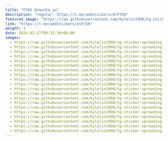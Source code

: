 ```yaml
---
title: "PJSK @nayuta_yu"
description: "regular: https://t.me/addstickers/mlPJSK"
featured_image: "https://raw.githubusercontent.com/kylelin1998/tg-sticker-spreading-worldwide-images/main/img/07b25f81-0bd8-4266-be89-3f2057718ec8.jpg"
link: "https://t.me/addstickers/mlPJSK"
weight: 3
date: 2024-02-27T08:15:38+08:00
images:
  - https://raw.githubusercontent.com/kylelin1998/tg-sticker-spreading-worldwide-images/main/img/07b25f81-0bd8-4266-be89-3f2057718ec8.jpg
  - https://raw.githubusercontent.com/kylelin1998/tg-sticker-spreading-worldwide-images/main/img/2d537691-8440-486f-8235-58c9a4972a17.jpg
  - https://raw.githubusercontent.com/kylelin1998/tg-sticker-spreading-worldwide-images/main/img/e9b77788-6eb9-43bb-b89f-37d0ea2f7bd7.jpg
  - https://raw.githubusercontent.com/kylelin1998/tg-sticker-spreading-worldwide-images/main/img/fb753690-8194-4f41-89f5-14e42ea7ee79.jpg
  - https://raw.githubusercontent.com/kylelin1998/tg-sticker-spreading-worldwide-images/main/img/2db716b4-4a8f-43c2-9ed9-6438d65fd5fb.jpg
  - https://raw.githubusercontent.com/kylelin1998/tg-sticker-spreading-worldwide-images/main/img/b9a76452-9b35-4dc6-a209-589d4d32ac3d.jpg
  - https://raw.githubusercontent.com/kylelin1998/tg-sticker-spreading-worldwide-images/main/img/fd1e33f6-7c65-47da-9de4-601af07d2689.jpg
  - https://raw.githubusercontent.com/kylelin1998/tg-sticker-spreading-worldwide-images/main/img/6311cb3c-93ef-4fe7-b200-0e7166c974eb.jpg
  - https://raw.githubusercontent.com/kylelin1998/tg-sticker-spreading-worldwide-images/main/img/2b8ad317-5bf6-459b-aecb-a2e1d8265276.jpg
  - https://raw.githubusercontent.com/kylelin1998/tg-sticker-spreading-worldwide-images/main/img/af000371-27cf-4f67-a384-aa1c19ba43e6.jpg
  - https://raw.githubusercontent.com/kylelin1998/tg-sticker-spreading-worldwide-images/main/img/bd0d2fb0-b933-45d7-8d35-c50bc247dc7c.jpg
  - https://raw.githubusercontent.com/kylelin1998/tg-sticker-spreading-worldwide-images/main/img/500f99ec-e8ce-4e45-90a5-c3f8bbd5672f.jpg
  - https://raw.githubusercontent.com/kylelin1998/tg-sticker-spreading-worldwide-images/main/img/db128b53-2125-479e-84d3-8226d4f9ec43.jpg
  - https://raw.githubusercontent.com/kylelin1998/tg-sticker-spreading-worldwide-images/main/img/30d3c56a-58ae-41a5-936e-b28bd5b3b5e4.jpg
  - https://raw.githubusercontent.com/kylelin1998/tg-sticker-spreading-worldwide-images/main/img/7ebbfa0b-b0de-48b5-960a-0318ea605e29.jpg
  - https://raw.githubusercontent.com/kylelin1998/tg-sticker-spreading-worldwide-images/main/img/d7d80985-31ac-45c3-baa8-8d909b886c1f.jpg
  - https://raw.githubusercontent.com/kylelin1998/tg-sticker-spreading-worldwide-images/main/img/65cf1e67-4c05-4104-8126-ba33e0e00b69.jpg
  - https://raw.githubusercontent.com/kylelin1998/tg-sticker-spreading-worldwide-images/main/img/5cfc0063-68c0-4d8a-b400-e9feb83d0025.jpg
  - https://raw.githubusercontent.com/kylelin1998/tg-sticker-spreading-worldwide-images/main/img/202ab4c7-b5dd-4d7d-8e9e-de6561faeae5.jpg
  - https://raw.githubusercontent.com/kylelin1998/tg-sticker-spreading-worldwide-images/main/img/573c7cb3-522d-407f-9d6c-3d210f1d07fe.jpg
---
```

